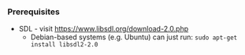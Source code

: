 


### Prerequisites

 * SDL - visit https://www.libsdl.org/download-2.0.php
   * Debian-based systems (e.g. Ubuntu) can just run: ```sudo apt-get install libsdl2-2.0```
